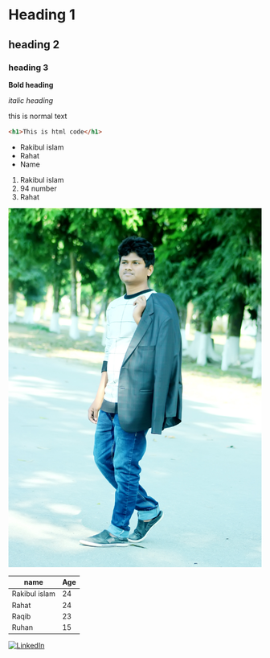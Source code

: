 # Heading 1
## heading 2
### heading 3

**Bold heading**

_italic heading_

this is normal text
```html
<h1>This is html code</h1>
```
- Rakibul islam
- Rahat
- Name
1. Rakibul islam
2. 94 number
3. Rahat

![Rahat](Imagefolder/rahat.JPG)

| name | Age |
|-------|-----|
| Rakibul islam | 24 |
| Rahat | 24 |
| Raqib | 23 |
| Ruhan | 15 |

[![LinkedIn](https://img.shields.io/badge/LinkedIn-blue?style=for-the-badge&logo=linkedin&logoColor=white)](https://www.linkedin.com/in/raqibrahat)

